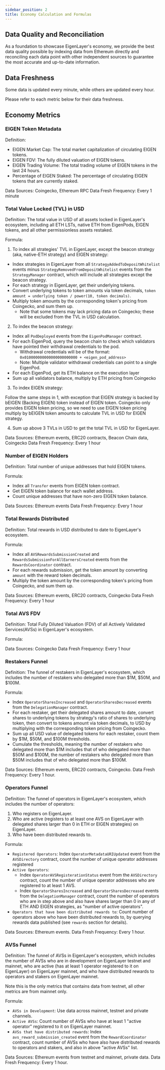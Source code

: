 ```yaml
---
sidebar_position: 2
title: Economy Calculation and Formulas
---
```



## Data Quality and Reconciliation

As a foundation to showcase EigenLayer's economy, we provide the best data quality possible by indexing data from Ethereum directly and reconciling each data point with other independent sources to guarantee the most accurate and up-to-date information.


## Data Freshness

Some data is updated every minute, while others are updated every hour.

Please refer to each metric below for their data freshness.


## Economy Metrics

### EIGEN Token Metadata


Definition:
- EIGEN Market Cap: The total market capitalization of circulating EIGEN tokens.
- EIGEN FDV: The fully diluted valuation of EIGEN tokens.
- EIGEN Trading Volume: The total trading volume of EIGEN tokens in the last 24 hours.
- Percentage of EIGEN Staked: The percentage of circulating EIGEN tokens that are currently staked.

Data Sources: Coingecko, Ethereum RPC
Data Fresh Frequency: Every 1 minute


### Total Value Locked (TVL) in USD


Definition: The total value in USD of all assets locked in EigenLayer's ecosystem, including all ETH LSTs, native ETH from EigenPods, EIGEN tokens, and all other permissionless assets restaked.

Formula:

1. To index all strategies' TVL in EigenLayer, except the beacon strategy (aka, native-ETH strategy) and EIGEN strategy:

- Index strategies in EigenLayer from all `StrategyAddedToDepositWhitelist` events minus `StrategyRemovedFromDepositWhitelist` events from the `StrategyManager` contract, which will include all strategies except the beacon strategy.
- For each strategy in EigenLayer, get their underlying tokens.
- Convert underlying tokens to token amounts via token decimals, `token amount = underlying token / power(10, token decimals)`.
- Multiply token amounts by the corresponding token's pricing from Coingecko, and sum them up.
    - Note that some tokens may lack pricing data on Coingecko; these will be excluded from the TVL in USD calculation.


2. To index the beacon strategy:

- Index all `PodDeployed` events from the `EigenPodManager` contract.
- For each EigenPod, query the beacon chain to check which validators have pointed their withdrawal credentials to the pod.
    - Withdrawal credentials will be of the format: `0x010000000000000000000000 + <eigen_pod_address>`
    - Note: Multiple validator withdrawal credentials can point to a single EigenPod.
- For each EigenPod, get its ETH balance on the execution layer
- Sum up all validators balance, multiply by ETH pricing from Coingecko


3. To index EIGEN strategy:

Follow the same steps in 1, with exception that EIGEN strategy is backed by bEIGEN (Backing EIGEN) token instead of
EIGEN token.
Coingecko only provides EIGEN token pricing, so we need to use EIGEN token pricing multiply by bEIGEN token amounts
to calculate TVL in USD for EIGEN strategy.


4. Sum up above 3 TVLs in USD to get the total TVL in USD for EigenLayer.


Data Sources: Ethereum events, ERC20 contracts, Beacon Chain data, Coingecko
Data Fresh Frequency: Every 1 hour


### Number of EIGEN Holders

Definition: Total number of unique addresses that hold EIGEN tokens.

Formula:

- Index all `Transfer` events from EIGEN token contract.
- Get EIGEN token balance for each wallet address.
- Count unique addresses that have non-zero EIGEN token balance.

Data Sources: Ethereum events
Data Fresh Frequency: Every 1 hour


### Total Rewards Distributed

Definition: Total rewards in USD distributed to date to EigenLayer's ecosystem.

Formula:

- Index all `AVSRewardsSubmissionCreated` and `RewardsSubmissionForAllEarnersCreated` events from the `RewardsCoordinator` contract.
- For each rewards submission, get the token amount by converting `amount` with the reward token decimals.
- Multiply the token amount by the corresponding token's pricing from Coingecko, and sum them up.

Data Sources: Ethereum events, ERC20 contracts, Coingecko
Data Fresh Frequency: Every 1 hour


### Total AVS FDV

Definition: Total Fully Diluted Valuation (FDV) of all Actively Validated Services(AVSs) in EigenLayer's ecosystem.

Formula:


Data Sources: Coingecko
Data Fresh Frequency: Every 1 hour


### Restakers Funnel

Definition: The funnel of restakers in EigenLayer's ecosystem, which includes the number of restakers who delegated more than \$1M, \$50M, and \$100M.

Formula:

- Index `OperatorSharesIncreased` and `OperatorSharesDecreased` events from the `DelegationManager` contract.
- For each restaker, get their delegated shares amount to date, convert shares to underlying tokens by strategy's ratio of shares to underlying token, then convert to tokens amount via token decimals, to USD by multiplying with the corresponding token pricing from Coingecko.
- Sum up all USD value of delegated tokens for each restaker, count them by \$1M, \$50M, and \$100M thresholds.
- Cumulate the thresholds, meaning the number of restakers who delegated more than \$1M includes that of who delegated more than \$50M and \$100M, the number of restakers who delegated more than \$50M includes that of who delegated more than \$100M.

Data Sources: Ethereum events, ERC20 contracts, Coingecko.
Data Fresh Frequency: Every 1 hour.


### Operators Funnel

Definition: The funnel of operators in EigenLayer's ecosystem, which includes the number of operators:
 1. Who registers on EigenLayer.
 2. Who are active (registers to at least one AVS on EigenLayer with delegated shares larger than 0 in ETH or EIGEN strategies) on EigenLayer.
 3. Who have been distributed rewards to.

Formula:

- `Registered Operators`: Index `OperatorMetadataURIUpdated` event from the `AVSDirectory` contract, count the number of unique operator addresses registered
- `Active Operators`:
    - Index `OperatorAVSRegisterationStatus` event from the `AVSDirectory` contract, count the number of unique operator addresses who are registered to at least 1 AVS.
    - Index `OperatorSharesIncreased` and `OperatorSharesDecreased` events from the `DelegationManager` contract, count the number of operators who are in step above and also have shares larger than 0 in any of ETH AND EIGEN strategies, as "number of active operators".
- `Operators that have been distributed rewards to`: Count number of operators above who have been distributed rewards to, by querying rewards data published (see `rewards` section for details).

Data Sources: Ethereum events.
Data Fresh Frequency: Every 1 hour.


### AVSs Funnel


Definition: The funnel of AVSs in EigenLayer's ecosystem, which includes the number of AVSs who are in development on EigenLayer testnet and mainnet, who are active (has at least 1 operator registered to it on EigenLayer) on EigenLayer mainnet, and who have distributed rewards to operators and stakers on EigenLayer mainnet.

Note this is the only metrics that contains data from testnet, all other metrics are from mainnet only.

Formula:
- `AVSs in Development`: Use data across mainnet, testnet and private channels.
- `Active AVSs`: Count number of AVSs who have at least 1 "active operator" registered to it on EigenLayer mainnet.
- `AVSs that have distributed rewards`: Index `avs_reward_submission_created` event from the `RewardCoordinator` contract, count number of AVSs who have also have distributed rewards to operators and stakers, and also in above "active AVSs" list.

Data Sources: Ethereum events from testnet and mainnet, private data.
Data Fresh Frequency: Every 1 hour.
